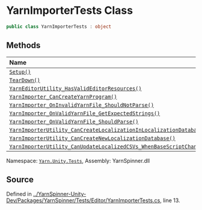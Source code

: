 # YarnImporterTests Class


```csharp
public class YarnImporterTests : object
```



## Methods
|Name|Description|
|:---|:---|
|[`Setup()`](/api/csharp/yarn.unity.tests/yarnimportertests.setup.md)||
|[`TearDown()`](/api/csharp/yarn.unity.tests/yarnimportertests.teardown.md)||
|[`YarnEditorUtility_HasValidEditorResources()`](/api/csharp/yarn.unity.tests/yarnimportertests.yarneditorutility_hasvalideditorresources.md)||
|[`YarnImporter_CanCreateYarnProgram()`](/api/csharp/yarn.unity.tests/yarnimportertests.yarnimporter_cancreateyarnprogram.md)||
|[`YarnImporter_OnInvalidYarnFile_ShouldNotParse()`](/api/csharp/yarn.unity.tests/yarnimportertests.yarnimporter_oninvalidyarnfile_shouldnotparse.md)||
|[`YarnImporter_OnValidYarnFile_GetExpectedStrings()`](/api/csharp/yarn.unity.tests/yarnimportertests.yarnimporter_onvalidyarnfile_getexpectedstrings.md)||
|[`YarnImporter_OnValidYarnFile_ShouldParse()`](/api/csharp/yarn.unity.tests/yarnimportertests.yarnimporter_onvalidyarnfile_shouldparse.md)||
|[`YarnImporterUtility_CanCreateLocalizationInLocalizationDatabase()`](/api/csharp/yarn.unity.tests/yarnimportertests.yarnimporterutility_cancreatelocalizationinlocalizationdatabase.md)||
|[`YarnImporterUtility_CanCreateNewLocalizationDatabase()`](/api/csharp/yarn.unity.tests/yarnimportertests.yarnimporterutility_cancreatenewlocalizationdatabase.md)||
|[`YarnImporterUtility_CanUpdateLocalizedCSVs_WhenBaseScriptChanges()`](/api/csharp/yarn.unity.tests/yarnimportertests.yarnimporterutility_canupdatelocalizedcsvs_whenbasescriptchanges.md)||
<div class="class-metadata">

Namespace: [`Yarn.Unity.Tests`](/api/csharp/yarn.unity.tests/README.md), Assembly: YarnSpinner.dll
</div>

## Source
Defined in [../YarnSpinner-Unity-Dev/Packages/YarnSpinner/Tests/Editor/YarnImporterTests.cs](https://github.com/YarnSpinnerTool/YarnSpinner-Unity//blob/develop/Tests/Editor/YarnImporterTests.cs#L13), line 13.
